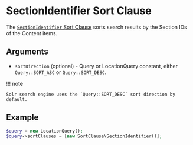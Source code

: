 # SectionIdentifier Sort Clause

The [`SectionIdentifier` Sort Clause](https://github.com/ezsystems/ezpublish-kernel/blob/6.13.7/eZ/Publish/API/Repository/Values/Content/Query/SortClause/SectionIdentifier.php)
sorts search results by the Section IDs of the Content items.

## Arguments

- `sortDirection` (optional) - Query or LocationQuery constant, either `Query::SORT_ASC` or `Query::SORT_DESC`.

!!! note

    Solr search engine uses the `Query::SORT_DESC` sort direction by default.

## Example

``` php
$query = new LocationQuery();
$query->sortClauses = [new SortClause\SectionIdentifier()];
```
